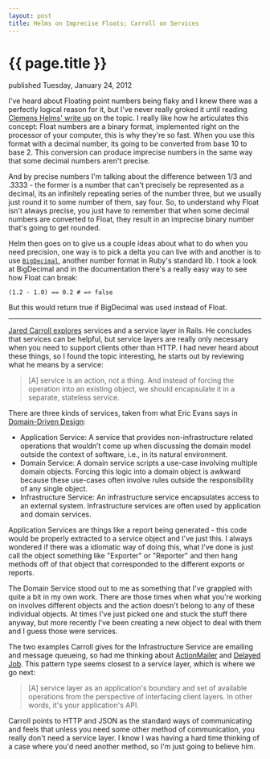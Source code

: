 ```yaml
---
layout: post
title: Helms on Imprecise Floats; Carroll on Services
---
```


{{ page.title }}
================

<p id="articleDate">published Tuesday, January 24, 2012</p>

I've heard about Floating point numbers being flaky and I knew there was a perfectly logical reason for it, but I've never really groked it until reading [Clemens Helms' write up](http://www.rails-troubles.com/2011/12/ruby-float-quirks.html) on the topic. I really like how he articulates this concept: Float numbers are a binary format, implemented right on the processor of your computer, this is why they're so fast. When you use this format with a decimal number, its going to be converted from base 10 to base 2. This conversion can produce imprecise numbers in the same way that some decimal numbers aren't precise.

And by precise numbers I'm talking about the difference between 1/3 and .3333 - the former is a number that can't precisely be represented as a decimal, its an infinitely repeating series of the number three, but we usually just round it to some number of them, say four. So, to understand why Float isn't always precise, you just have to remember that when some decimal numbers are converted to Float, they result in an imprecise binary number that's going to get rounded.

Helm then goes on to give us a couple ideas about what to do when you need precision, one way is to pick a delta you can live with and another is to use [`BigDecimal`](http://www.ruby-doc.org/stdlib-1.9.3/libdoc/bigdecimal/rdoc/BigDecimal.html), another number format in Ruby's standard lib. I took a look at BigDecimal and in the documentation there's a really easy way to see how Float can break:

	(1.2 - 1.0) == 0.2 # => false

But this would return true if BigDecimal was used instead of Float.

---

[Jared Carroll explores](http://blog.carbonfive.com/2012/01/10/does-my-rails-app-need-a-service-layer/) services and a service layer in Rails. He concludes that services can be helpful, but service layers are really only necessary when you need to support clients other than HTTP. I had never heard about these things, so I found the topic interesting, he starts out by reviewing what he means by a service:

> \[A\] service is an action, not a thing. And instead of forcing the operation into an existing object, we should encapsulate it in a separate, stateless service.

There are three kinds of services, taken from what Eric Evans says in [Domain-Driven Design](http://domaindrivendesign.org/books/evans_2003):

* Application Service: A service that provides non-infrastructure related operations that wouldn’t come up when discussing the domain model outside the context of software, i.e., in its natural environment.
* Domain Service: A domain service scripts a use-case involving multiple domain objects. Forcing this logic into a domain object is awkward because these use-cases often involve rules outside the responsibility of any single object.
* Infrastructure Service: An infrastructure service encapsulates access to an external system. Infrastructure services are often used by application and domain services.

Application Services are things like a report being generated - this code would be properly extracted to a service object and I've just this. I always wondered if there was a idiomatic way of doing this, what I've done is just call the object something like "Exporter" or "Reporter" and then hang methods off of that object that corresponded to the different exports or reports.

The Domain Service stood out to me as something that I've grappled with quite a bit in my own work. There are those times when what you're working on involves different objects and the action doesn't belong to any of these individual objects. At times I've just picked one and stuck the stuff there anyway, but more recently I've been creating a new object to deal with them and I guess those were services.

The two examples Carroll gives for the Infrastructure Service are emailing and message queueing, so had me thinking about [ActionMailer](http://guides.rubyonrails.org/action_mailer_basics.html) and [Delayed Job](https://github.com/collectiveidea/delayed_job). This pattern type seems closest to a service layer, which is where we go next:

> \[A\] service layer as an application's boundary and set of available operations from the perspective of interfacing client layers. In other words, it's your application's API.

Carroll points to HTTP and JSON as the standard ways of communicating and feels that unless you need some other method of communication, you really don't need a service layer. I know I was having a hard time thinking of a case where you'd need another method, so I'm just going to believe him.